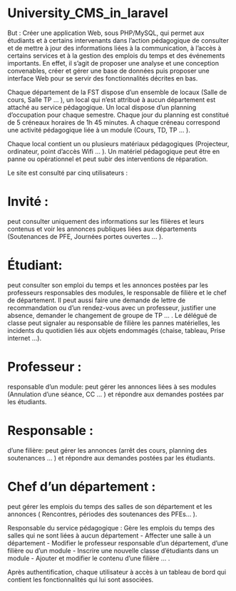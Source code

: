 # University_CMS_in_laravel

But : Créer une application Web, sous PHP/MySQL, qui permet aux étudiants et à certains intervenants dans l’action pédagogique de consulter et de mettre à jour des informations liées à la communication, à l’accès à certains services et à la gestion des emplois du temps et des événements importants.  En effet, il s’agit de proposer une analyse et une conception convenables, créer et gérer une base de données puis proposer une interface Web pour se servir des fonctionnalités décrites en bas. 

Chaque département de la FST dispose d’un ensemble de locaux (Salle de cours, Salle TP … ), un local qui n’est attribué à aucun département est attaché  au service pédagogique. Un local dispose d’un planning d’occupation pour chaque semestre. Chaque jour du planning est constitué de 5 créneaux horaires de 1h 45 minutes. A chaque créneau correspond une  activité pédagogique liée à un module (Cours, TD, TP … ). 

Chaque local  contient un ou plusieurs matériaux pédagogiques (Projecteur, ordinateur, point d’accès Wifi … ). Un matériel pédagogique peut être en panne ou opérationnel et peut subir des interventions de réparation.

Le site est consulté par cinq utilisateurs :

# Invité :

peut consulter uniquement des informations sur les filières et leurs contenus et voir les annonces publiques liées aux départements (Soutenances de PFE, Journées portes ouvertes … ). 

# Étudiant:

peut consulter son emploi du temps et les annonces postées par les professeurs responsables des modules, le responsable de filière et le chef de département. Il peut aussi faire une demande de lettre de recommandation ou d’un rendez-vous avec un professeur, justifier une absence, demander le changement de groupe de TP … . Le délégué de classe peut signaler au responsable de filière les pannes matérielles, les incidents du quotidien liés aux objets endommagés (chaise, tableau, Prise internet …).

# Professeur :

responsable d’un module: peut gérer les annonces liées à ses modules (Annulation d’une séance, CC …  ) et répondre aux demandes postées par les étudiants. 

# Responsable :

d’une filière: peut gérer les annonces (arrêt des cours, planning des soutenances … ) et répondre aux demandes postées par les étudiants.

# Chef d’un département : 

peut gérer les emplois  du temps des salles de son département et les annonces ( Rencontres, périodes des soutenances des PFEs… ).  

Responsable du service pédagogique : Gère les emplois du temps des salles qui ne sont liées à aucun département - Affecter une salle à un département - Modifier le professeur responsable d’un département, d’une filière ou d’un module  - Inscrire une nouvelle classe d’étudiants dans un module - Ajouter et modifier le contenu d’une filière … . 

Après authentification, chaque utilisateur à accès à un tableau de bord qui contient les fonctionnalités qui lui sont associées. 
